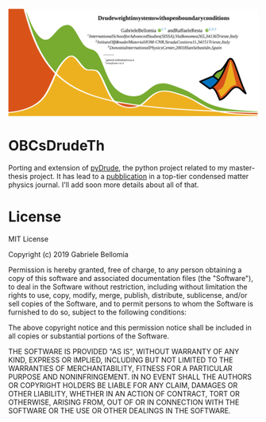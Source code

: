 ![matDrudeBanner](picReadme/repository-banner.svg?sanitize=true)
# OBCsDrudeTh
 
Porting and extension of [pyDrude](https://github.com/Bellomia/pyDrude), the python project related to my master-thesis project. It has lead to a [pubblication](https://journals.aps.org/prb/accepted/92076Oa2H3a11a4af1b66a5040eb215b6f2ca66fb) in a top-tier condensed matter physics journal. I'll add soon more details about all of that.

# License
MIT License

Copyright (c) 2019 Gabriele Bellomia

Permission is hereby granted, free of charge, to any person obtaining a copy of this software and associated documentation files (the "Software"), to deal in the Software without restriction, including without limitation the rights to use, copy, modify, merge, publish, distribute, sublicense, and/or sell copies of the Software, and to permit persons to whom the Software is furnished to do so, subject to the following conditions:

The above copyright notice and this permission notice shall be included in all copies or substantial portions of the Software.

THE SOFTWARE IS PROVIDED "AS IS", WITHOUT WARRANTY OF ANY KIND, EXPRESS OR IMPLIED, INCLUDING BUT NOT LIMITED TO THE WARRANTIES OF MERCHANTABILITY, FITNESS FOR A PARTICULAR PURPOSE AND NONINFRINGEMENT. IN NO EVENT SHALL THE AUTHORS OR COPYRIGHT HOLDERS BE LIABLE FOR ANY CLAIM, DAMAGES OR OTHER LIABILITY, WHETHER IN AN ACTION OF CONTRACT, TORT OR OTHERWISE, ARISING FROM, OUT OF OR IN CONNECTION WITH THE SOFTWARE OR THE USE OR OTHER DEALINGS IN THE SOFTWARE.
